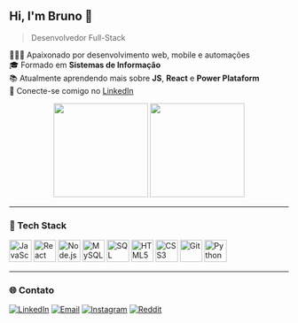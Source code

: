## Hi, I'm Bruno 👋  
> Desenvolvedor Full-Stack

<!-- Sobre mim -->
👨🏻‍💻 Apaixonado por desenvolvimento web, mobile e automações  
🎓 Formado em **Sistemas de Informação**  
📚 Atualmente aprendendo mais sobre **JS**, **React** e **Power Plataform**  
🔗 Conecte-se comigo no [LinkedIn](https://www.linkedin.com/in/brunoportob)   

<!-- GitHub stats -->
<div align="center">
  <img height="170em" src="https://github-readme-stats.vercel.app/api?username=brunoportob&theme=dracula&hide_border=false&include_all_commits=true&show_icons=true&count_private=true&icon_color=00ccff&title_color=00ccff&bg_color=1a1b1f&text_color=ffffff" />
  <img height="170em" src="https://github-readme-stats.vercel.app/api/top-langs/?username=brunoportob&layout=compact&langs_count=6&theme=dracula&bg_color=1a1b1f&text_color=ffffff&title_color=00ccff" />
</div>

---

### 🧰 Tech Stack
<p align="left">
  <img src="https://cdn.jsdelivr.net/gh/devicons/devicon/icons/javascript/javascript-original.svg" width="40" height="40" alt="JavaScript"/>
  <img src="https://cdn.jsdelivr.net/gh/devicons/devicon/icons/react/react-original.svg" width="40" height="40" alt="React"/>
  <img src="https://cdn.jsdelivr.net/gh/devicons/devicon/icons/nodejs/nodejs-original.svg" width="40" height="40" alt="Node.js"/>
  <img src="https://cdn.jsdelivr.net/gh/devicons/devicon/icons/mysql/mysql-original.svg" width="40" height="40" alt="MySQL"/>
  <img src="https://img.icons8.com/color/48/microsoft-sql-server.png" width="40" height="40" alt="SQL Server"/>
  <img src="https://cdn.jsdelivr.net/gh/devicons/devicon/icons/html5/html5-original.svg" width="40" height="40" alt="HTML5"/>
  <img src="https://cdn.jsdelivr.net/gh/devicons/devicon/icons/css3/css3-original.svg" width="40" height="40" alt="CSS3"/>
  <img src="https://cdn.jsdelivr.net/gh/devicons/devicon/icons/git/git-original.svg" width="40" height="40" alt="Git"/>
  <img src="https://cdn.jsdelivr.net/gh/devicons/devicon/icons/python/python-original.svg" width="40" height="40" alt="Python"/>
</p>


---

### 🌐 Contato

[![LinkedIn](https://img.shields.io/badge/LinkedIn-blue?logo=linkedin&style=for-the-badge&logoColor=white)](https://www.linkedin.com/in/brunoportob)
[![Email](https://img.shields.io/badge/Gmail-red?logo=gmail&style=for-the-badge&logoColor=white)](mailto:brunoporto8124@gmail.com)
[![Instagram](https://img.shields.io/badge/Instagram-purple?logo=instagram&style=for-the-badge&logoColor=white)](https://www.instagram.com/bruno.pb1/)
[![Reddit](https://img.shields.io/badge/Reddit-orange?logo=reddit&style=for-the-badge&logoColor=white)](https://www.reddit.com/user/brunoportob/)


